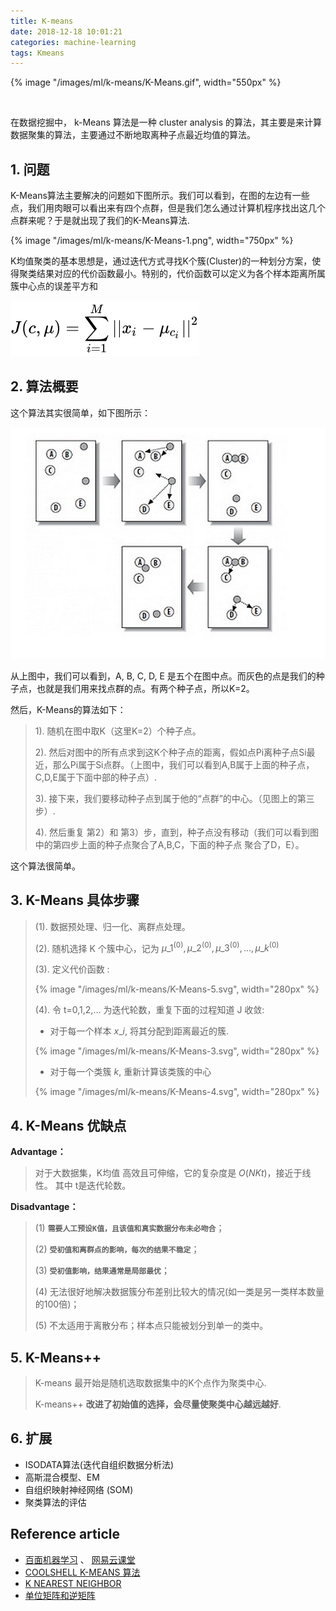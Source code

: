 ```yaml
---
title: K-means
date: 2018-12-18 10:01:21
categories: machine-learning
tags: Kmeans
---
```


{% image "/images/ml/k-means/K-Means.gif", width="550px" %}

<!-- more --><br>

在数据挖掘中， k-Means 算法是一种 cluster analysis 的算法，其主要是来计算数据聚集的算法，主要通过不断地取离种子点最近均值的算法。

## 1. 问题

K-Means算法主要解决的问题如下图所示。我们可以看到，在图的左边有一些点，我们用肉眼可以看出来有四个点群，但是我们怎么通过计算机程序找出这几个点群来呢？于是就出现了我们的K-Means算法.

{% image "/images/ml/k-means/K-Means-1.png", width="750px" %}

K均值聚类的基本思想是，通过迭代方式寻找K个簇(Cluster)的一种划分方案，使得聚类结果对应的代价函数最小。特别的，代价函数可以定义为各个样本距离所属簇中心点的误差平方和

![K-Means 算法概要](/images/ml/k-means/K-Means-2.svg)

## 2. 算法概要

这个算法其实很简单，如下图所示：

![K-Means 算法概要](/images/ml/k-means/K-Means.jpg)

从上图中，我们可以看到，A, B, C, D, E 是五个在图中点。而灰色的点是我们的种子点，也就是我们用来找点群的点。有两个种子点，所以K=2。

然后，K-Means的算法如下：

> 1). 随机在图中取K（这里K=2）个种子点。  
> 
> 2). 然后对图中的所有点求到这K个种子点的距离，假如点Pi离种子点Si最近，那么Pi属于Si点群。（上图中，我们可以看到A,B属于上面的种子点，C,D,E属于下面中部的种子点）. 
> 
> 3). 接下来，我们要移动种子点到属于他的“点群”的中心。（见图上的第三步）. 
> 
> 4). 然后重复 第2）和 第3）步，直到，种子点没有移动（我们可以看到图中的第四步上面的种子点聚合了A,B,C，下面的种子点 聚合了D，E）。  

这个算法很简单。

## 3. K-Means 具体步骤

> (1). 数据预处理、归一化、离群点处理。
> 
> (2). 随机选择 K 个簇中心，记为 ${\mu\_1}^{(0)}, {\mu\_2}^{(0)}, {\mu\_3}^{(0)}, ..., {\mu\_k}^{(0)}$
> 
> (3). 定义代价函数 :
> 
> {% image "/images/ml/k-means/K-Means-5.svg", width="280px" %}
>
> (4). 令 t=0,1,2,... 为迭代轮数，重复下面的过程知道 J 收敛:
> 
> - 对于每一个样本 $x\_i$, 将其分配到距离最近的簇.
> 
> {% image "/images/ml/k-means/K-Means-3.svg", width="280px" %}
>
> - 对于每一个类簇 $k$, 重新计算该类簇的中心
> 
> {% image "/images/ml/k-means/K-Means-4.svg", width="280px" %}
>

## 4. K-Means 优缺点

**Advantage：**

> 对于大数据集，K均值 高效且可伸缩，它的复杂度是 $O(NKt)$，接近于线性。 其中 t是迭代轮数。

**Disadvantage：**

> (1) **`需要人工预设K值，且该值和真实数据分布未必吻合`**；  
> 
> (2) **`受初值和离群点的影响，每次的结果不稳定`**；  
> 
> (3) **`受初值影响，结果通常是局部最优`**；  
> 
> (4) 无法很好地解决数据簇分布差别比较大的情况(如一类是另一类样本数量的100倍)；  
> 
> (5) 不太适用于离散分布；样本点只能被划分到单一的类中。  

## 5. K-Means++ 

> K-means 最开始是随机选取数据集中的K个点作为聚类中心.
> 
> K-means++ **改进了初始值的选择，会尽量使聚类中心越远越好**.

## 6. 扩展

- ISODATA算法(迭代自组织数据分析法)
- 高斯混合模型、EM
- 自组织映射神经网络 (SOM)
- 聚类算法的评估

## Reference article

- [百面机器学习][3] 、 [网易云课堂][2]
- [COOLSHELL K-MEANS 算法][1]
- [K NEAREST NEIGHBOR][4]
- [单位矩阵和逆矩阵][5]

[1]: https://coolshell.cn/articles/7779.html
[2]: https://study.163.com/course/courseLearn.htm?courseId=1004570029#/learn/video?lessonId=1052320898&courseId=1004570029
[3]: https://www.jianshu.com/p/7676f3b9808f
[4]: https://coolshell.cn/articles/8052.html
[5]: https://blog.csdn.net/howhigh/article/details/74527651

